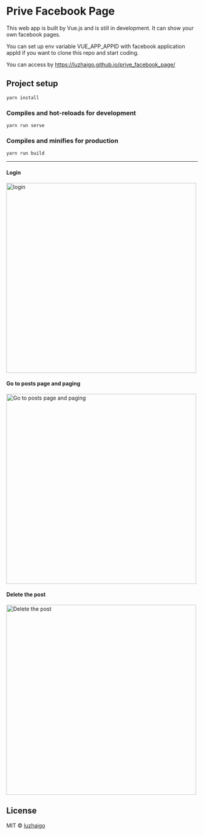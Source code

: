 # Prive Facebook Page
This web app is built by Vue.js and is still in development. It can show your own facebook pages.  

You can set up env variable VUE_APP_APPID with facebook application appId if you want to clone this repo and start coding.

You can access by https://luzhaigo.github.io/prive_facebook_page/  
## Project setup
```
yarn install
```

### Compiles and hot-reloads for development
```
yarn run serve
```

### Compiles and minifies for production
```
yarn run build
```

---
#### Login

<img src="https://luzhaigo.github.io/prive_facebook_page/gif/login.gif" width="500" alt="login">

#### Go to posts page and paging

<img src="https://luzhaigo.github.io/prive_facebook_page/gif/gotoposts.gif" width="500" alt="Go to posts page and paging">

#### Delete the post

<img src="https://luzhaigo.github.io/prive_facebook_page/gif/deletethepost.gif" width="500" alt="Delete the post">

## License

MIT © [luzhaigo](https://github.com/luzhaigo)